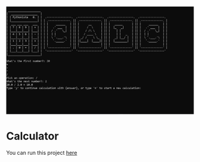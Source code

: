 
[def]: Screenshot.jpg
[def2]: https://replit.com/@nabinbhatt/calculator-python?output=1&embed=1

![Calculator][def]

# Calculator
You can run this project [here][def2]
